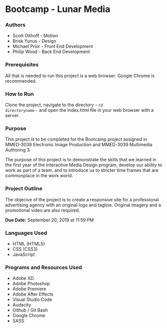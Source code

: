 # Bootcamp - Lunar Media

### Authors
* Scott Olthoff - Motion
* Brisk Yunus - Design
* Michael Prior - Front End Development
* Philip Wood - Back End Development

### Prerequisites
All that is needed to run this project is a web browser. Google Chrome is recommended.

### How to Run
Clone the project, navigate to the directory - <code>cd directoryname</code> - and open the index.html file in your web browser with a server.

### Purpose
This project is to be completed for the Bootcamp project assigned in MMED-3038 Electronic Image Production and MMED-3039 Multimedia Authoring 3.

The purpose of this project is to demonstrate the skills that we learned in the first year of the Interactive Media Design program, develop our ability to work as part of a team, and to introduce us to stricter time frames that are commonplace in the work world.

### Project Outline
The objecive of the project is to create a responsive site for a professional advertising agency with an original logo and tagline. Original imagery and a promotional video are also required.

__Due Date:__ September 20, 2019 at 11:59 PM

### Languages Used
* HTML (HTML5)
* CSS (CSS3) 
* JavaScript


### Programs and Resources Used
* Adobe XD
* Adobe Photoshop
* Adobe Premiere
* Adobe After Effects
* Visual Studio Code
* Audacity
* Github / Git Bash
* Google Chrome
* SASS